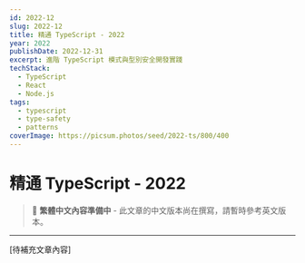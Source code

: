 ```yaml
---
id: 2022-12
slug: 2022-12
title: 精通 TypeScript - 2022
year: 2022
publishDate: 2022-12-31
excerpt: 進階 TypeScript 模式與型別安全開發實踐
techStack:
  - TypeScript
  - React
  - Node.js
tags:
  - typescript
  - type-safety
  - patterns
coverImage: https://picsum.photos/seed/2022-ts/800/400
---
```


# 精通 TypeScript - 2022

> 📝 **繁體中文內容準備中** - 此文章的中文版本尚在撰寫，請暫時參考英文版本。

---

[待補充文章內容]

